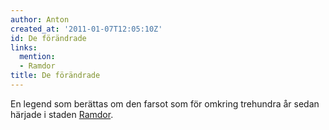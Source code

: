 ```yaml
---
author: Anton
created_at: '2011-01-07T12:05:10Z'
id: De förändrade
links:
  mention:
  - Ramdor
title: De förändrade
---
```


En legend som berättas om den farsot som för omkring trehundra år sedan härjade i staden [Ramdor].

  [Ramdor]: Ramdor
